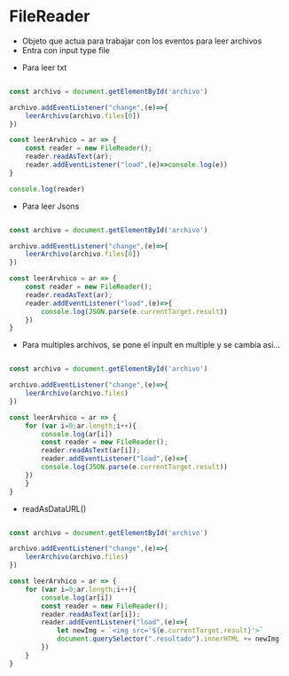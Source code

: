 # FileReader

- Objeto que actua para trabajar con los eventos para leer archivos
- Entra con input type file


* Para leer txt

```js

const archivo = document.getElementById('archivo')

archivo.addEventListener("change",(e)=>{
    leerArchivo(archivo.files[0])
})

const leerArvhico = ar => {
    const reader = new FileReader();
    reader.readAsText(ar);
    reader.addEventListener("load",(e)=>console.log(e))
}

console.log(reader)

```

* Para leer Jsons

```js

const archivo = document.getElementById('archivo')

archivo.addEventListener("change",(e)=>{
    leerArchivo(archivo.files[0])
})

const leerArvhico = ar => {
    const reader = new FileReader();
    reader.readAsText(ar);
    reader.addEventListener("load",(e)=>{
        console.log(JSON.parse(e.currentTarget.result))
    })
}
```

* Para multiples archivos, se pone el inpult en multiple y se cambia asi...

```js

const archivo = document.getElementById('archivo')

archivo.addEventListener("change",(e)=>{
    leerArchivo(archivo.files)
})

const leerArvhico = ar => {
    for (var i=0;ar.length;i++){
        console.log(ar[i])
        const reader = new FileReader();
        reader.readAsText(ar[i]);
        reader.addEventListener("load",(e)=>{
        console.log(JSON.parse(e.currentTarget.result))
    })
    }
}
```

* readAsDataURL()

```js

const archivo = document.getElementById('archivo')

archivo.addEventListener("change",(e)=>{
    leerArchivo(archivo.files)
})

const leerArvhico = ar => {
    for (var i=0;ar.length;i++){
        console.log(ar[i])
        const reader = new FileReader();
        reader.readAsText(ar[i]);
        reader.addEventListener("load",(e)=>{
            let newImg = `<img src='${e.currentTarget.result}'>`
            document.querySelector(".resultado").innerHTML += newImg
        })
    }
}
```